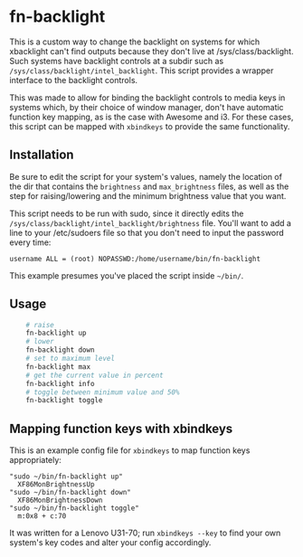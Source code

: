 # fn-backlight

This is a custom way to change the backlight on systems for which xbacklight
can't find outputs because they don't live at /sys/class/backlight. Such
systems have backlight controls at a subdir such as
`/sys/class/backlight/intel_backlight`. This script provides a wrapper interface
to the backlight controls.

This was made to allow for binding the backlight controls to media keys in
systems which, by their choice of window manager, don't have automatic function
key mapping, as is the case with Awesome and i3. For these cases, this script
can be mapped with `xbindkeys` to provide the same functionality.

## Installation

Be sure to edit the script for your system's values, namely the location of the
dir that contains the `brightness` and `max_brightness` files, as well as the
step for raising/lowering and the minimum brightness value that you want.

This script needs to be run with sudo, since it directly edits the
`/sys/class/backlight/intel_backlight/brightness` file. You'll want to add a
line to your /etc/sudoers file so that you don't need to input the password
every time:

    username ALL = (root) NOPASSWD:/home/username/bin/fn-backlight

This example presumes you've placed the script inside `~/bin/`.

## Usage

```bash
    # raise
    fn-backlight up
    # lower
    fn-backlight down
    # set to maximum level
    fn-backlight max
    # get the current value in percent
    fn-backlight info
    # toggle between minimum value and 50%
    fn-backlight toggle
```

## Mapping function keys with xbindkeys

This is an example config file for `xbindkeys` to map function keys appropriately:

```
"sudo ~/bin/fn-backlight up"
  XF86MonBrightnessUp
"sudo ~/bin/fn-backlight down"
  XF86MonBrightnessDown
"sudo ~/bin/fn-backlight toggle"
  m:0x8 + c:70
```

It was written for a Lenovo U31-70; run `xbindkeys --key` to find your own
system's key codes and alter your config accordingly.

